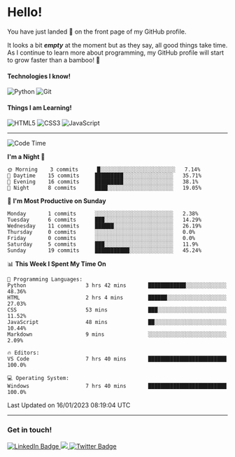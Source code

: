 # Hello!

You have just landed 🛬 on the front page of my GitHub profile.

It looks a bit ***empty*** at the moment but as they say, all good things take time. As I continue to learn more about programming, my GitHub profile will start to grow faster than a bamboo! 🎍 

#### Technologies I know!

![Python](https://img.shields.io/badge/python-3670A0?style=for-the-badge&logo=python&logoColor=ffdd54)
![Git](https://img.shields.io/badge/git-%23F05033.svg?style=for-the-badge&logo=git&logoColor=white)

#### Things I am Learning!

![HTML5](https://img.shields.io/badge/html5-%23E34F26.svg?style=for-the-badge&logo=html5&logoColor=white)
![CSS3](https://img.shields.io/badge/css3-%231572B6.svg?style=for-the-badge&logo=css3&logoColor=white)
![JavaScript](https://img.shields.io/badge/javascript-%23323330.svg?style=for-the-badge&logo=javascript&logoColor=%23F7DF1E)

<hr size="2" noshade="0">

<!--START_SECTION:waka-->
![Code Time](http://img.shields.io/badge/Code%20Time-8%20hrs%2019%20mins-blue)

**I'm a Night 🦉** 

```text
🌞 Morning    3 commits      █░░░░░░░░░░░░░░░░░░░░░░░░   7.14% 
🌆 Daytime    15 commits     █████████░░░░░░░░░░░░░░░░   35.71% 
🌃 Evening    16 commits     █████████░░░░░░░░░░░░░░░░   38.1% 
🌙 Night      8 commits      ████░░░░░░░░░░░░░░░░░░░░░   19.05%

```
📅 **I'm Most Productive on Sunday** 

```text
Monday       1 commits      ░░░░░░░░░░░░░░░░░░░░░░░░░   2.38% 
Tuesday      6 commits      ███░░░░░░░░░░░░░░░░░░░░░░   14.29% 
Wednesday    11 commits     ██████░░░░░░░░░░░░░░░░░░░   26.19% 
Thursday     0 commits      ░░░░░░░░░░░░░░░░░░░░░░░░░   0.0% 
Friday       0 commits      ░░░░░░░░░░░░░░░░░░░░░░░░░   0.0% 
Saturday     5 commits      ███░░░░░░░░░░░░░░░░░░░░░░   11.9% 
Sunday       19 commits     ███████████░░░░░░░░░░░░░░   45.24%

```


📊 **This Week I Spent My Time On** 

```text
💬 Programming Languages: 
Python                   3 hrs 42 mins       ████████████░░░░░░░░░░░░░   48.36% 
HTML                     2 hrs 4 mins        ██████░░░░░░░░░░░░░░░░░░░   27.03% 
CSS                      53 mins             ███░░░░░░░░░░░░░░░░░░░░░░   11.52% 
JavaScript               48 mins             ██░░░░░░░░░░░░░░░░░░░░░░░   10.44% 
Markdown                 9 mins              ░░░░░░░░░░░░░░░░░░░░░░░░░   2.09%

🔥 Editors: 
VS Code                  7 hrs 40 mins       █████████████████████████   100.0%

💻 Operating System: 
Windows                  7 hrs 40 mins       █████████████████████████   100.0%

```


 Last Updated on 16/01/2023 08:19:04 UTC
<!--END_SECTION:waka-->

<hr size="2" noshade="0">

### Get in touch!

<div id="badges">
  <a href="https://www.linkedin.com/in/amritansh-sharma-7a4251245/">
    <img src="https://img.shields.io/badge/LinkedIn-blue?style=for-the-badge&logo=linkedin&logoColor=white" alt="LinkedIn Badge"/>
  </a>
  <a href="https://www.instagram.com/drowsycoder/">
    <img src="https://img.shields.io/badge/Instagram-%23E4405F.svg?style=for-the-badge&logo=Instagram&logoColor=white"/>
  </a>
  <a href="https://twitter.com/DrowsyCoder">
    <img src="https://img.shields.io/badge/Twitter-blue?style=for-the-badge&logo=twitter&logoColor=white" alt="Twitter Badge"/>
  </a>
</div>
